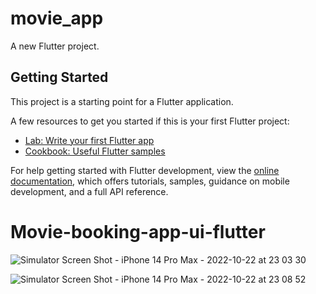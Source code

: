 # movie_app

A new Flutter project.

## Getting Started

This project is a starting point for a Flutter application.

A few resources to get you started if this is your first Flutter project:

- [Lab: Write your first Flutter app](https://docs.flutter.dev/get-started/codelab)
- [Cookbook: Useful Flutter samples](https://docs.flutter.dev/cookbook)

For help getting started with Flutter development, view the
[online documentation](https://docs.flutter.dev/), which offers tutorials,
samples, guidance on mobile development, and a full API reference.
# Movie-booking-app-ui-flutter

![Simulator Screen Shot - iPhone 14 Pro Max - 2022-10-22 at 23 03 30](https://user-images.githubusercontent.com/104990430/214057801-a6e7ad8e-4769-4b1b-8f32-1aaa58e87cc2.png)

![Simulator Screen Shot - iPhone 14 Pro Max - 2022-10-22 at 23 08 52](https://user-images.githubusercontent.com/104990430/214057821-c35caf52-8656-421d-9814-187366809bf6.png)
